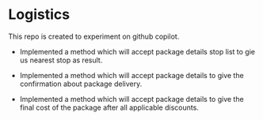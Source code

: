 # Logistics
This repo is created to experiment on github copilot.

* Implemented a method which will accept package details stop list to gie us nearest stop as result.


* Implemented a method which will accept package details to give the confirmation about package delivery.

* Implemented a method which will accept package details to give the final cost of the package after all applicable discounts.



